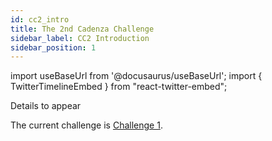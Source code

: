 ```yaml
---
id: cc2_intro
title: The 2nd Cadenza Challenge
sidebar_label: CC2 Introduction
sidebar_position: 1
---
```

import useBaseUrl from '@docusaurus/useBaseUrl';
import { TwitterTimelineEmbed } from "react-twitter-embed";


Details to appear

The current challenge is [Challenge 1](/docs/cadenza1/cc1_intro.md).
